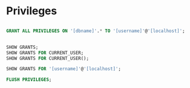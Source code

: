 # Privileges

##

```sql
GRANT ALL PRIVILEGES ON '[dbname]'.* TO '[username]'@'[localhost]';
```

##

```sql
SHOW GRANTS;
SHOW GRANTS FOR CURRENT_USER;
SHOW GRANTS FOR CURRENT_USER();
```

```sql
SHOW GRANTS FOR '[username]'@'[localhost]';
```

```sql
FLUSH PRIVILEGES;
```
